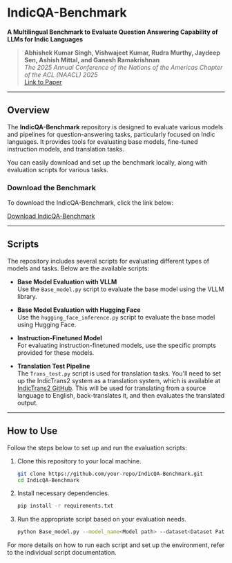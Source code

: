 # IndicQA-Benchmark

**A Multilingual Benchmark to Evaluate Question Answering Capability of LLMs for Indic Languages**

> **Abhishek Kumar Singh, Vishwajeet Kumar, Rudra Murthy, Jaydeep Sen, Ashish Mittal, and Ganesh Ramakrishnan**  
> *The 2025 Annual Conference of the Nations of the Americas Chapter of the ACL (NAACL) 2025*  
> [Link to Paper](https://arxiv.org/abs/2407.13522)

---

## Overview

The **IndicQA-Benchmark** repository is designed to evaluate various models and pipelines for question-answering tasks, particularly focused on Indic languages. It provides tools for evaluating base models, fine-tuned instruction models, and translation tasks. 

You can easily download and set up the benchmark locally, along with evaluation scripts for various tasks.

### Download the Benchmark

To download the IndicQA-Benchmark, click the link below:

[Download IndicQA-Benchmark](your-download-link-here)

---

## Scripts

The repository includes several scripts for evaluating different types of models and tasks. Below are the available scripts:

- **Base Model Evaluation with VLLM**  
  Use the `Base_model.py` script to evaluate the base model using the VLLM library.

- **Base Model Evaluation with Hugging Face**  
  Use the `hugging_face_inference.py` script to evaluate the base model using Hugging Face.

- **Instruction-Finetuned Model**  
  For evaluating instruction-finetuned models, use the specific prompts provided for these models.

- **Translation Test Pipeline**  
  The `Trans_test.py` script is used for translation tasks. You'll need to set up the IndicTrans2 system as a translation system, which is available at [IndicTrans2 GitHub](https://github.com/AI4Bharat/IndicTrans2/tree/main). This will be used for translating from a source language to English, back-translates it, and then evaluates the translated output.

---

## How to Use

Follow the steps below to set up and run the evaluation scripts:

1. Clone this repository to your local machine.
   ```bash
   git clone https://github.com/your-repo/IndicQA-Benchmark.git
   cd IndicQA-Benchmark
2. Install necessary dependencies.
   ```bash
   pip install -r requirements.txt 
3. Run the appropriate script based on your evaluation needs.
   ```bash
   python Base_model.py --model_name<Model path> --dataset<Dataset Path>

For more details on how to run each script and set up the environment, refer to the individual script documentation.
